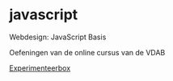 # javascript

Webdesign: JavaScript Basis

Oefeningen van de online cursus van de VDAB

[Experimenteerbox](http://experimenteerbox.webleren.be/project1)
